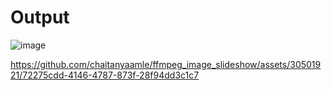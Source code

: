 # Output

![image](https://github.com/chaitanyaamle/ffmpeg_image_slideshow/assets/30501921/1fed6072-89b0-4da6-8bf2-e10095ff5159)


https://github.com/chaitanyaamle/ffmpeg_image_slideshow/assets/30501921/72275cdd-4146-4787-873f-28f94dd3c1c7

